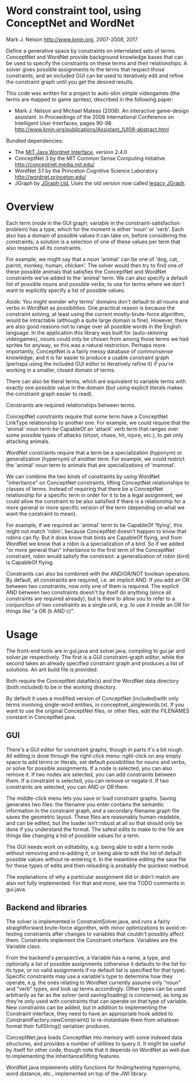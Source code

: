 Word constraint tool, using ConceptNet and WordNet
===
Mark J. Nelson <http://www.kmjn.org>, 2007-2008, 2017

Define a generative space by constraints on interrelated sets of terms.
ConceptNet and WordNet provide background knowledge bases that can be used
to specify the constraints on these terms and their relationships. A solver
gives possible assignments to the terms that respect those constraints, and
an included GUI can be used to iteratively edit and refine the constraint
graph until you get the desired results.

This code was written for a project to auto-skin simple videogames (the terms
are mapped to game sprites), described in the following paper:
* Mark J. Nelson and Michael Mateas (2008). An interactive game-design
  assistant. In Proceedings of the 2008 International Conference on
  Intelligent User Interfaces, pages 90-98.
  http://www.kmjn.org/publications/Assistant_IUI08-abstract.html

Bundled dependencies:
* The [MIT Java Wordnet Interface](https://projects.csail.mit.edu/jwi/), version 2.4.0
* ConceptNet 3 by the MIT Common Sense Computing Initiative <http://conceptnet.media.mit.edu/>
* WordNet 3.1 by the Princeton Cognitive Science Laboratory <http://wordnet.princeton.edu/>
* JGraph by [JGraph Ltd.](http://www.jgraph.com/) Uses the old version now
  called [legacy JGraph](https://github.com/jgraph/legacy-jgraph5).

Overview
===

Each term (node in the GUI graph; variable in the constraint-satisfaction
problem) has a type, which for the moment is either 'noun' or 'verb'.  Each
also has a domain of possible values it can take on, before considering the
constraints; a solution is a selection of one of these values per term that
also respects all its constraints.

For example, we might say that a noun 'animal' can be one of 'dog, cat, parrot,
monkey, human, chicken'. The solver would then try to find one of these
possible animals that satisfies the ConceptNet and WordNet constraints we've
added to the 'animal' term. We can also specify a default list of possible
nouns and possible verbs, to use for terms where we don't want to explicitly
specify a list of possible values.

Aside: You might wonder why terms' domains don't default to all nouns and verbs
in WordNet as possibilities. One practical reason is because the constraint
solving, at least using the current mostly-brute-force algorithm, would be
intractable (although a quite large domain is fine). However, there are also
good reasons not to range over all possible words in the English language. In
the application this library was built for (auto-skinning videogames), nouns
could only be chosen from among those terms we had sprites for anyway, so this
was a natural restriction. Perhaps more importantly, ConceptNet is a fairly
messy database of commonsense knowledge, and it is far easier to produce a
usable constraint graph (perhaps using the included GUI editor to iteratively
refine it) if you're working in a smaller, closed domain of terms.

There can also be literal terms, which are equivalent to variable terms with
exactly one possible value in the domain (but using explicit literals makes the
constraint graph easier to read).

Constraints are required relationships between terms.

ConceptNet constraints require that some term have a ConceptNet LinkType
relationship to another one.  For example, we could require that the 'animal'
noun term be CapableOf an 'attack' verb term that ranges over some possible
types of attacks (shoot, chase, hit, injure, etc.), to get only attacking
animals.

WordNet constraints require that a term be a specialization (hyponym) or
generalization (hypernym) of another term. For example, we could restrict
the 'animal' noun term to animals that are specializations of 'mammal'.

We can combine the two kinds of constraints by using WordNet "inheritance" on
ConceptNet constraints, lifting ConceptNet relationships to classes of terms.
Instead of requiring that there be a ConceptNet relationship for a specific
term in order for it to be a legal assignment, we could allow the constraint to
be also satisfied if there is a relationship for a more general or more
specific version of the term (depending on what we want the constraint to
mean).

For example, if we required an 'animal' term to be CapableOf 'flying', this
might not match 'robin', because ConceptNet doesn't happen to know that robins
can fly. But it does know that birds are CapableOf flying, and from WordNet we
know that a robin is a specialization of a bird. So if we added "or more
general than" inheritance to the first term of the ConceptNet constraint, robin
would satisfy the constraint: a generalization of robin (bird) is CapableOf
flying.

Constraints can also be combined with the AND/OR/NOT boolean operators. By
default, all constraints are required, i.e. an implicit AND. If you add
an OR between two constraints, now only one of them is required. The explicit
AND between two constraints doesn't by itself do anything (since all constraints
are required already), but is there to allow you to refer to a conjunction of
two constraints as a single unit, e.g. to use it inside an OR for things
like "a OR (b AND c)".

Usage
===

The front-end tools are in gui.java and solver.java, compiling to gui.jar
and solver.jar respectively. The first is a GUI constraint-graph editor,
while the second takes an already specified constraint graph and produces
a list of solutions. An ant build file is provided.

Both require the ConceptNet datafile(s) and the WordNet data directory (both
included) to be in the working directory.

By default it uses a modified version of ConceptNet (included)with only terms
involving single-word entities, in conceptnet\_singlewords.txt. If you want to
use the original ConceptNet files, or other files, edit the FILENAMES constant
in ConceptNet.java.

GUI
---

There's a GUI editor for constraint graphs, though in parts it's a bit rough.
All editing is done through the right-click menu: right-click on any empty
space to add terms or literals, set default possibilities for nouns and verbs,
or solve for possible assignments. If a node is selected, you can also remove
it.  If two nodes are selected, you can add constraints between them. If a
constraint is selected, you can remove or negate it. If two constraints are
selected, you can AND or OR them.

The middle-click menu lets you save or load constraint graphs. Saving generates
two files: the filename you enter contains the semantic information in the
constraint graph, and a secondary filename.graph file saves the geometric
layout. These files are reasonably human-readable, and can be edited, but
the loader isn't robust at all so that should only be done if you understand
the format. The safest edits to make to the file are things like changing
a list of possibile values for a term.

The GUI needs work on editability, e.g. being able to edit a term node without
removing and re-adding it, or being able to edit the list of default possible
values without re-entering it. In the meantime editing the save file for these
types of edits and then reloading is probably the quickest method.

The explanations of why a particular assignment did or didn't match are also
not fully implemented. For that and more, see the TODO comments in gui.java.

Backend and libraries
---

The solver is implemented in ConstraintSolver.java, and runs a fairly
straightforward brute-force algorithm, with minor optimizations to avoid
re-testing constraints after changes to variables that couldn't possibly affect
them. Constraints implement the Constraint interface. Variables are the
Variable class.

From the backend's perspective, a Variable has a name, a type, and optionally a
list of possible assignments (otherwise it defaults to the list for its type,
or no valid assignments if no default list is specified for that type).
Specific constraints may use a variable's type to determine how they operate,
e.g. the ones relating to WordNet currently assume only "noun" and "verb"
types, and look up terms accordingly. Other types can be used arbitrarily as
far as the solver (and saving/loading) is concerned, as long as they're only
used with constraints that can operate on that type of variable. New constraints
can be added, but in addition to implementing the Constraint interface, they
need to have an appropriate hook added to ConstraintFactory.newConstraint() to
re-instantiate them from whatever format their fullString() serializer
produces.

ConceptNet.java loads ConceptNet into memory with some indexed data structures,
and provides a number of utilities to query it. It might be useful by itself
for other code, though note that it depends on WordNet as well due to
implementing the inheritance/lifting features.

WordNet.java implements utility functions for finding/testing hypernyms, word
distance, etc., implemented on top of the JWI library.
